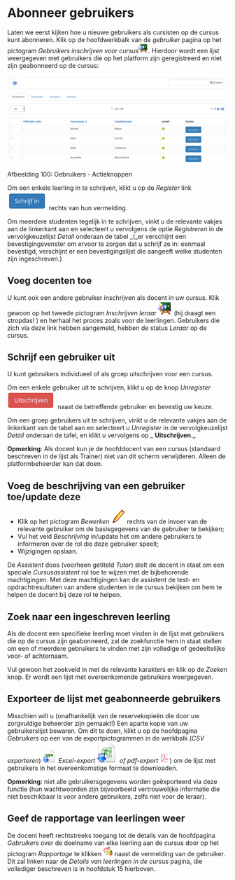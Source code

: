 # Abonneer gebruikers

Laten we eerst kijken hoe u nieuwe gebruikers als cursisten op de cursus kunt abonneren. Klik op de hoofdwerkbalk van de _gebruiker_ pagina op het pictogram _Gebruikers inschrijven voor cursus_![](../../.gitbook/assets/graphics172%20%283%29.png)_._ Hierdoor wordt een lijst weergegeven met gebruikers die op het platform zijn geregistreerd en niet zijn geabonneerd op de cursus:

![](../../.gitbook/assets/images129%20%284%29.png)

Afbeelding 100: Gebruikers - Actieknoppen

Om een enkele leerling in te schrijven, klikt u op de _Register_ link ![](../../.gitbook/assets/graphics174%20%283%29.png) rechts van hun vermelding.

Om meerdere studenten tegelijk in te schrijven, vinkt u de relevante vakjes aan de linkerkant aan en selecteert u vervolgens de optie _Registreren_ in de vervolgkeuzelijst _Detail_ onderaan de tabel \_\(\_er verschijnt een bevestigingsvenster om ervoor te zorgen dat u schrijf ze in: eenmaal bevestigd, verschijnt er een bevestigingslijst die aangeeft welke studenten zijn ingeschreven.\)

## Voeg docenten toe <a id="add-teachers"></a>

U kunt ook een andere gebruiker inschrijven als docent in uw cursus. Klik gewoon op het tweede pictogram _Inschrijven leraar_ ![](../../.gitbook/assets/graphics175%20%283%29.png) \(hij draagt een stropdas! \) en herhaal het proces zoals voor de leerlingen. Gebruikers die zich via deze link hebben aangemeld, hebben de status _Leraar_ op de cursus.

## Schrijf een gebruiker uit <a id="unsubscribe-a-user"></a>

U kunt gebruikers individueel of als groep uitschrijven voor een cursus.

Om een enkele gebruiker uit te schrijven, klikt u op de knop _Unregister_ ![](../../.gitbook/assets/graphics177%20%283%29.png) naast de betreffende gebruiker en bevestig uw keuze.

Om een groep gebruikers uit te schrijven, vinkt u de relevante vakjes aan de linkerkant van de tabel aan en selecteert u _Unregister_ in de vervolgkeuzelijst _Detail_ onderaan de tafel, en klikt u vervolgens op _ **Uitschrijven**._

**Opmerking**: Als docent kun je de hoofddocent van een cursus \(standaard beschreven in de lijst als Trainer\) niet van dit scherm verwijderen. Alleen de platformbeheerder kan dat doen.

## Voeg de beschrijving van een gebruiker toe/update deze <a id="add-update-a-user-s-description"></a>

* Klik op het pictogram _Bewerken_ ![](../../.gitbook/assets/graphics176%20%281%29.png) rechts van de invoer van de relevante gebruiker om de basisgegevens van de gebruiker te bekijken;
* Vul het veld _Beschrijving_ in/update het om andere gebruikers te informeren over de rol die deze gebruiker speelt;
* Wijzigingen opslaan.

De _Assistent_ doos \(voorheen getiteld _Tutor_\) stelt de docent in staat om een speciale _Cursusassistent_ rol toe te wijzen met de bijbehorende machtigingen. Met deze machtigingen kan de assistent de test- en opdrachtresultaten van andere studenten in de cursus bekijken om hem te helpen de docent bij deze rol te helpen.

## Zoek naar een ingeschreven leerling <a id="search-for-a-subscribed-learner"></a>

Als de docent een specifieke leerling moet vinden in de lijst met gebruikers die op de cursus zijn geabonneerd, zal de zoekfunctie hem in staat stellen om een of meerdere gebruikers te vinden met zijn volledige of gedeeltelijke voor- of achternaam.

Vul gewoon het zoekveld in met de relevante karakters en klik op de _Zoeken_ knop. Er wordt een lijst met overeenkomende gebruikers weergegeven.

## Exporteer de lijst met geabonneerde gebruikers <a id="export-the-list-of-subscribed-users"></a>

Misschien wilt u \(onafhankelijk van de reservekopieën die door uw zorgvuldige beheerder zijn gemaakt!\) Een aparte kopie van uw gebruikerslijst bewaren. Om dit te doen, klikt u op de hoofdpagina _Gebruikers_ op een van de exportpictogrammen in de werkbalk \(_CSV exporteren_) ![](../../.gitbook/assets/graphics178%20%283%29.png) _Excel-export_ ![](../../.gitbook/assets/graphics179%20%283%29.png) _of pdf-export_ ![](../../.gitbook/assets/graphics363%20%283%29.png)\) om de lijst met gebruikers in het overeenkomstige formaat te downloaden.

**Opmerking**: niet alle gebruikersgegevens worden geëxporteerd via deze functie \(hun wachtwoorden zijn bijvoorbeeld vertrouwelijke informatie die niet beschikbaar is voor andere gebruikers, zelfs niet voor de leraar\).

## Geef de rapportage van leerlingen weer <a id="display-learners-reporting"></a>

De docent heeft rechtstreeks toegang tot de details van de hoofdpagina _Gebruikers_ over de deelname van elke leerling aan de cursus door op het pictogram _Rapportage_ te klikken ![](../../.gitbook/assets/graphics180%20%283%29.png) naast de vermelding van de gebruiker. Dit zal linken naar de _Details van leerlingen in de cursus_ pagina, die vollediger beschreven is in hoofdstuk 15 hierboven.
